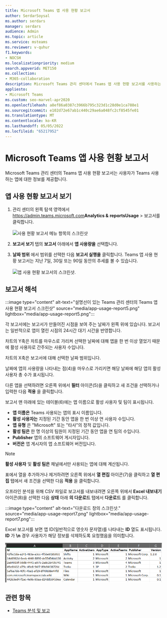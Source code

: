 ```yaml
---
title: Microsoft Teams 앱 사용 현황 보고서
author: SerdarSoysal
ms.author: serdars
manager: serdars
audience: Admin
ms.topic: article
ms.service: msteams
ms.reviewer: v-quhur
f1.keywords:
- NOCSH
ms.localizationpriority: medium
search.appverid: MET150
ms.collection:
- M365-collaboration
description: Microsoft Teams 관리 센터에서 Teams 앱 사용 현황 보고서를 사용하는 방법을 알아봅니다.
appliesto:
- Microsoft Teams
ms.custom: seo-marvel-apr2020
ms.openlocfilehash: a8ef86a0387c3966b795c323d1c28d0e1ca788e1
ms.sourcegitcommit: e102d72e67ab1c440c29ae6a048fc2cf8545fe01
ms.translationtype: MT
ms.contentlocale: ko-KR
ms.lasthandoff: 05/05/2022
ms.locfileid: "65217952"
---
```

# <a name="microsoft-teams-app-usage-report"></a>Microsoft Teams 앱 사용 현황 보고서

Microsoft Teams 관리 센터의 Teams 앱 사용 현황 보고서는 사용자가 Teams 사용하는 앱에 대한 정보를 제공합니다.  

## <a name="view-the-app-usage-report"></a>앱 사용 현황 보고서 보기

1. 관리 센터의 왼쪽 탐색 영역에서 <https://admin.teams.microsoft.com>**Analytics &** **reportsUsage** >  보고서를 클릭합니다.<br><br>![사용 현황 보고서 메뉴 항목의 스크린샷](media/app-usage-report1.png "사용 현황 보고서 메뉴 항목의 스크린샷")
2. **보고서 보기** 탭의 **보고서** 아래에서 **앱 사용량을** 선택합니다.

3. **날짜 범위** 에서 범위를 선택한 다음 **보고서 실행을** 클릭합니다. Teams 앱 사용 현황 보고서는 지난 7일, 30일 또는 90일 동안의 추세를 볼 수 있습니다.<br><br>![앱 사용 현황 보고서의 스크린샷.](media/app-usage-report2.png "앱 사용 현황 보고서의 스크린샷.")


## <a name="interpret-the-report"></a>보고서 해석

:::image type="content" alt-text="설명선이 있는 Teams 관리 센터의 Teams 앱 사용 현황 보고서 스크린샷" source="media/app-usage-report5.png" lightbox="media/app-usage-report5.png":::

각 보고서에는 보고서가 만들어진 시점을 보여 주는 날짜가 왼쪽 위에 있습니다. 보고서는 일반적으로 앱이 열린 시점의 24시간 대기 시간을 반영합니다.

차트의 Y축은 차트를 마우스로 가리켜 선택한 날짜에 대해 앱을 한 번 이상 열었기 때문에 활성 사용자로 간주되는 사용자 수입니다.

차트의 X축은 보고서에 대해 선택한 날짜 범위입니다.

날짜에 앱의 사용량을 나타내는 점(4)을 마우스로 가리키면 해당 날짜에 해당 앱의 활성 사용자 총 수가 표시됩니다.

다른 앱을 선택하려면 오른쪽 위에서 **필터** 아이콘(5)을 클릭하고 새 조건을 선택하거나 입력한 다음 **적용** 을 클릭합니다.

보고서 맨 아래에 있는 테이블(6)에는 앱 이름으로 활성 사용자 및 팀이 표시됩니다.

   - **앱 이름은** Teams 사용되는 앱의 표시 이름입니다.
   - **활성 사용자는** 지정된 기간 동안 앱을 한 번 이상 연 사용자 수입니다.
   - **앱 유형** 은 "Microsoft" 또는 "타사"의 정적 값입니다.
   - **활성 팀은** 한 명 이상의 팀원이 지정된 기간 동안 앱을 연 팀의 수입니다.
   - **Publisher** 앱의 소프트웨어 게시자입니다.
   - **버전은** 앱 게시자의 앱 소프트웨어 버전입니다.

   > [!NOTE]
   > **활성 사용자** 및 **활성 팀은** 채널에서만 사용되는 앱에 대해 계산됩니다.

표에서 열을 추가하거나 제거하려면 오른쪽 위에서 **열 편집** 아이콘(7)을 클릭하고 **열 편집** 탭에서 새 조건을 선택한 다음 **적용** 을 클릭합니다.

오프라인 분석을 위해 CSV 파일로 보고서를 내보내려면 오른쪽 위에서 **Excel 내보내기** 아이콘(8)을 선택한 다음 **상태** 아래 **의 다운로드** 탭에서 **다운로드** 를 클릭합니다.

   :::image type="content" alt-text="다운로드 창의 스크린샷." source="media/app-usage-report7.png" lightbox="media/app-usage-report7.png":::

Excel 보고서를 보면 앱 ID(일반적으로 영숫자 문자열)를 나타내는 **ID** 열도 표시됩니다. **ID** 가 **\n** 경우 사용자가 해당 정보를 삭제하도록 요청했음을 의미합니다.

   ![다운로드한 Excel 보고서의 스크린샷.](media/app-usage-report8.png "다운로드한 Excel 보고서의 스크린샷.")

## <a name="related-topics"></a>관련 항목

- [Teams 분석 및 보고](teams-reporting-reference.md)
